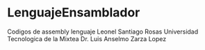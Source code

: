 # LenguajeEnsamblador
Codigos de assembly lenguaje 
Leonel Santiago Rosas 
Universidad Tecnologica de la Mixtea 
Dr. Luis Anselmo Zarza Lopez 
